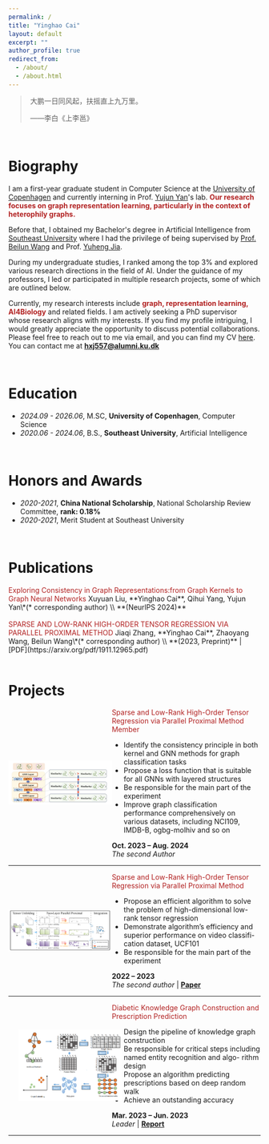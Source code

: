 ```yaml
---
permalink: /
title: "Yinghao Cai"
layout: default
excerpt: ""
author_profile: true
redirect_from: 
  - /about/
  - /about.html
---
```


<span class='anchor' id='about-me'></span>



> ​																										大鹏一日同风起，扶摇直上九万里。
>
> ​																																															                      ——李白《上李邕》



<br>

# Biography

I am a first-year graduate student in Computer Science at the [University of Copenhagen](https://www.ku.dk/english/) and currently interning in Prof. [Yujun Yan](https://sites.google.com/umich.edu/yujunyan/home)'s lab. <font color='FireBrick'><strong>Our research focuses on graph representation learning, particularly in the context of heterophily graphs.</strong></font>

Before that, I obtained my Bachelor's degree in Artificial Intelligence from [Southeast University](https://www.seu.edu.cn/) where I had the privilege of being supervised by [Prof. Beilun Wang](https://cse.seu.edu.cn/2019/0105/c23024a257533/pagem.htm) and Prof. [Yuheng Jia](https://jyh-learning.github.io/). 

During my undergraduate studies, I ranked among the top 3% and explored various research directions in the field of AI. Under the guidance of my professors, I led or participated in multiple research projects, some of which are outlined below.

Currently, my research interests include <font color='FireBrick'><strong>graph, representation learning, AI4Biology</strong></font> and related fields. I am actively seeking a PhD supervisor whose research aligns with my interests. If you find my profile intriguing, I would greatly appreciate the opportunity to discuss potential collaborations. Please feel free to reach out to me via email, and you can find my CV [here](https://raw.githubusercontent.com/Fuyao233/yinghaocai/master/docs/CV.pdf). You can contact me at​ ​**hxj557@alumni.ku.dk**

<br>



# Education

- *2024.09 - 2026.06*, M.SC, **University of Copenhagen**, Computer Science
- *2020.06 - 2024.06*, B.S., **Southeast University**, Artificial Intelligence

<br>

# Honors and Awards

- *2020-2021*, **China National Scholarship**, National Scholarship Review Committee, **rank: 0.18%**
- *2020-2021*, Merit Student at Southeast University 

<br>

# Publications 

<div class='paper-box-text' markdown="1">
<font color='FireBrick'>Exploring Consistency in Graph Representations:from Graph Kernels to
Graph Neural Networks</font>
Xuyuan Liu, **Yinghao Cai**, Qihui Yang, Yujun Yan\*(* corresponding author) \\
**(NeurlPS 2024)** 
</div>

<br>

<div class='paper-box-text' markdown="1">
<font color='FireBrick'>SPARSE AND LOW-RANK HIGH-ORDER TENSOR REGRESSION
    VIA PARALLEL PROXIMAL METHOD</font>
Jiaqi Zhang, **Yinghao Cai**, Zhaoyang Wang, Beilun Wang\*(* corresponding author) \\
**(2023, Preprint)** |  [PDF](https://arxiv.org/pdf/1911.12965.pdf)
</div>
<br>


# Projects

<div style="display: flex; align-items: center;">
  <div style="flex: 1; max-height: 50%; max-width: 59%;">
    <img src="https://raw.githubusercontent.com/Fuyao233/yinghaocai/master/_pages/imgs/GExpress.png" alt="图片" style="max-width: 100%;">
  </div>
<div class='paper-box-text' style="max-width: 59%">
    <font color="FireBrick">Sparse and Low-Rank High-Order Tensor Regression via Parallel Proximal Method Member</font><br>
	<ul>
        <li>Identify the consistency principle in both kernel and GNN methods for graph
classification tasks</li>
        <li>Propose a loss function that is suitable for all GNNs with layered structures</li>
        <li>Be responsible for the main part of the experiment</li>
        <li>Improve graph classification performance comprehensively on various datasets,
including NCI109, IMDB-B, ogbg-molhiv and so on</li>
    </ul>
    <strong>Oct. 2023 – Aug. 2024</strong><br>
    <em>The second Author</em> 
    </div></div>


<hr>
<div style="display: flex; align-items: center;">
  <div style="flex: 1; max-height: 50%; max-width: 59%;">
    <img src="https://raw.githubusercontent.com/Fuyao233/yinghaocai/master/_pages/imgs/SLTR.png" alt="图片" style="max-width: 100%;">
  </div>
<div class='paper-box-text' style="max-width: 59%">
    <font color="FireBrick">Sparse and Low-Rank High-Order Tensor Regression via Parallel Proximal Method </font><br>
	<ul>
        <li>Propose an efficient algorithm to solve the problem of high-dimensional low-
rank tensor regression</li>
        <li>Demonstrate algorithm’s efficiency and superior performance on video classifi-
cation dataset, UCF101</li>
        <li>Be responsible for the main part of the experiment</li>
    </ul>
    <strong>2022 – 2023</strong><br>
    <em>The second author</em> |
    <a href="https://arxiv.org/pdf/1911.12965.pdf"><strong>Paper</strong></a></div></div>


<hr>
<div style="display: flex; align-items: center;">
<div style="flex: 1; max-height: 50%; max-width: 59%;">
  <img src="https://raw.githubusercontent.com/Fuyao233/yinghaocai/master/_pages/imgs/KG-engineer.png" alt="图片" style="max-width: 100%; max-height: 50%; max-width: 100%; padding: 20px; position: relative;">
</div>
<div class='paper-box-text' style="max-width: 59%">
    <font color="FireBrick">Diabetic Knowledge Graph Construction and Prescription Prediction</font><br>
	<ul>
        <li>Design the pipeline of knowledge graph construction</li>
        <li>Be responsible for critical steps including named entity recognition and algo-
rithm design</li>
        <li>Propose an algorithm predicting prescriptions based on deep random walk</li>
        <li>Achieve an outstanding accuracy</li>
    </ul>
    <strong>Mar. 2023 – Jun. 2023</strong><br>
    <em>Leader</em> |
    <a href="https://raw.githubusercontent.com/Fuyao233/yinghaocai/master/docs/知识工程实践报告.pdf"><strong>Report</strong></a></div></div>



<hr>







<div style="height: 75px;"></div>
